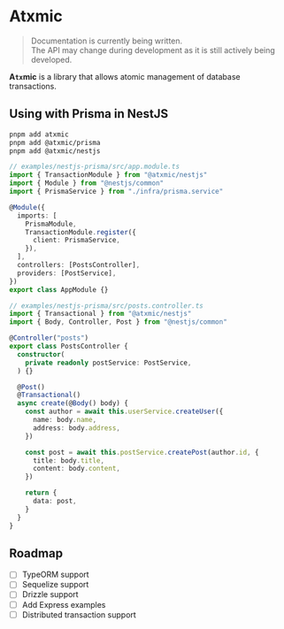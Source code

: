# Atxmic

> Documentation is currently being written.  
  The API may change during development as it is still actively being developed.

**A`tx`mic** is a library that allows atomic management of database transactions.


## Using with Prisma in NestJS

```bash
pnpm add atxmic
pnpm add @atxmic/prisma
pnpm add @atxmic/nestjs
```

```typescript
// examples/nestjs-prisma/src/app.module.ts
import { TransactionModule } from "@atxmic/nestjs"
import { Module } from "@nestjs/common"
import { PrismaService } from "./infra/prisma.service"

@Module({
  imports: [
    PrismaModule,
    TransactionModule.register({
      client: PrismaService,
    }),
  ],
  controllers: [PostsController],
  providers: [PostService],
})
export class AppModule {}
```

```typescript
// examples/nestjs-prisma/src/posts.controller.ts
import { Transactional } from "@atxmic/nestjs"
import { Body, Controller, Post } from "@nestjs/common"

@Controller("posts")
export class PostsController {
  constructor(
    private readonly postService: PostService,
  ) {}

  @Post()
  @Transactional()
  async create(@Body() body) {
    const author = await this.userService.createUser({
      name: body.name,
      address: body.address,
    })

    const post = await this.postService.createPost(author.id, {
      title: body.title,
      content: body.content,
    })

    return {
      data: post,
    }
  }
}
```

## Roadmap

- [ ] TypeORM support
- [ ] Sequelize support
- [ ] Drizzle support
- [ ] Add Express examples
- [ ] Distributed transaction support 